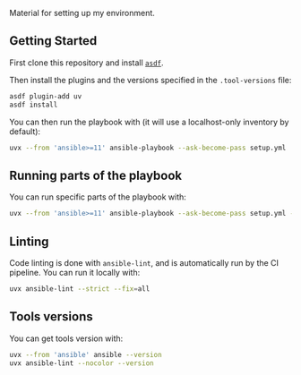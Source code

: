 Material for setting up my environment.

## Getting Started

First clone this repository and install [`asdf`](https://asdf-vm.com/guide/getting-started.html).

Then install the plugins and the versions specified in the `.tool-versions` file:
```bash
asdf plugin-add uv
asdf install
```

You can then run the playbook with (it will use a localhost-only inventory by default):

```bash
uvx --from 'ansible>=11' ansible-playbook --ask-become-pass setup.yml
```

## Running parts of the playbook

You can run specific parts of the playbook with:

```bash
uvx --from 'ansible>=11' ansible-playbook --ask-become-pass setup.yml --tags <tag>
```

## Linting

Code linting is done with `ansible-lint`, and is automatically run by the CI pipeline. You can run it locally with:

```bash
uvx ansible-lint --strict --fix=all
```

## Tools versions

You can get tools version with:

```bash
uvx --from 'ansible' ansible --version
uvx ansible-lint --nocolor --version
```
